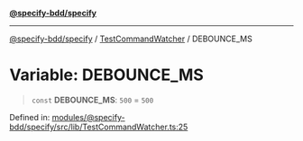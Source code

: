[**@specify-bdd/specify**](../../README.md)

***

[@specify-bdd/specify](../../modules.md) / [TestCommandWatcher](../README.md) / DEBOUNCE\_MS

# Variable: DEBOUNCE\_MS

> `const` **DEBOUNCE\_MS**: `500` = `500`

Defined in: [modules/@specify-bdd/specify/src/lib/TestCommandWatcher.ts:25](https://github.com/specify-bdd/specify-core/blob/c3c8ea2d9aaff082b901a629fe828faeb8afe9a8/modules/@specify-bdd/specify/src/lib/TestCommandWatcher.ts#L25)
